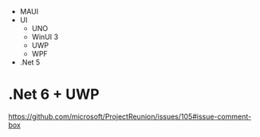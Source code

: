- MAUI
- UI
  - UNO
  - WinUI 3
  - UWP
  - WPF
- .Net 5

# .Net 6 + UWP
https://github.com/microsoft/ProjectReunion/issues/105#issue-comment-box
